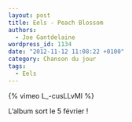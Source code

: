 ```yaml
---
layout: post
title: Eels - Peach Blossom
authors:
  - Joe Gantdelaine
wordpress_id: 1134
date: "2012-11-12 11:08:22 +0100"
category: Chanson du jour
tags:
  - Eels
---
```


{% vimeo L_-cusLLvMI %}

L’album sort le 5 février !
